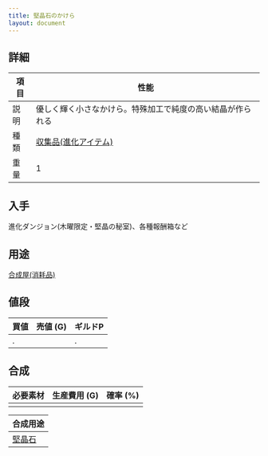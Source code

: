 ```yaml
---
title: 堅晶石のかけら
layout: document
---
```

## 詳細

|項目|性能|
|---|---|
|説明|優しく輝く小さなかけら。特殊加工で純度の高い結晶が作られる|
|種類|[収集品(進化アイテム)](収集品(進化アイテム))|
|重量|1|

## 入手

進化ダンジョン(木曜限定・堅晶の秘室)、各種報酬箱など

## 用途

[合成屋(消耗品)](合成屋(消耗品))

## 値段

|買値|売値 (G)|ギルドP|
|---|---|---|
|.||.|

## 合成

|必要素材|生産費用 (G)|確率 (%)|
|---|---|---|
||||

|合成用途|
|---|
|[堅晶石](堅晶石)|
